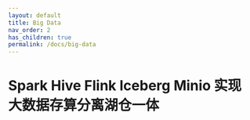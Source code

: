 ```yaml
---
layout: default
title: Big Data
nav_order: 2
has_children: true
permalink: /docs/big-data
---
```


# Spark Hive Flink Iceberg Minio 实现大数据存算分离湖仓一体

